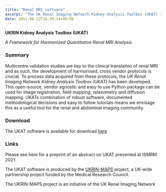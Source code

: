 ```yaml
---
title: "Renal MRI software"
excerpt: "The UK Renal Imaging Network Kidney Analysis Toolbox (UKAT) is an open-source, vendor agnostic and easy to use Python package for processing multi-parametric renal MRI data."
date: 2011-06-23T18:39:14+00:00
---
```


**UKRIN Kidney Analysis Toolbox (UKAT)**

*A Framework for Harmonized Quantitative Renal MRI Analysis*


### Summary

Multicentre validation studies are key to the clinical translation of renal MRI and as such, the development of harmonised, cross vendor protocols is crucial.  To process data acquired from these protocols, the *UK Renal Imaging Network Kidney Analysis Toolbox (UKAT)* has been developed. This open-source, vendor agnostic and easy to use Python package can be used for image registration, field mapping, relaxometry and diffusion mapping.  UKATs combination of robust software, documented methodological decisions and easy to follow tutorials means we envisage this as a useful tool for the renal and abdominal imaging community.

### Download

The UKAT software is available for download [here](https://github.com/UKRIN-MAPS/ukat)

### Links

Please see here for a preprint of an abstract on UKAT presented at ISMRM 2021.

The UKAT software is produced by the [UKRIN-MAPS](https://www.nottingham.ac.uk/research/groups/spmic/research/uk-renal-imaging-network/ukrin-maps.aspx) project, a UK-wide partnership project funded by the Medical Research Council.

The UKRIN-MAPS project is an initiative of the UK Renal Imaging Network